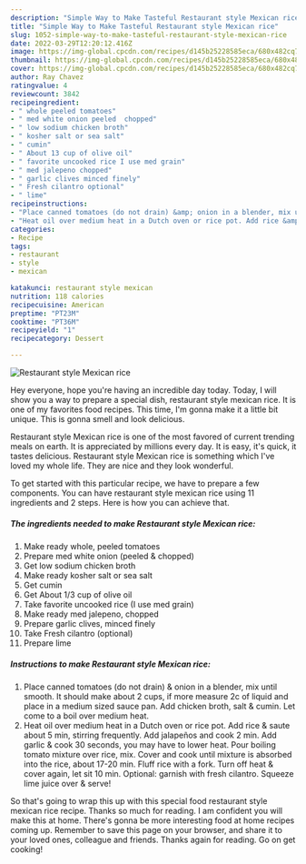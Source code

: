 ```yaml
---
description: "Simple Way to Make Tasteful Restaurant style Mexican rice"
title: "Simple Way to Make Tasteful Restaurant style Mexican rice"
slug: 1052-simple-way-to-make-tasteful-restaurant-style-mexican-rice
date: 2022-03-29T12:20:12.416Z
image: https://img-global.cpcdn.com/recipes/d145b25228585eca/680x482cq70/restaurant-style-mexican-rice-recipe-main-photo.jpg
thumbnail: https://img-global.cpcdn.com/recipes/d145b25228585eca/680x482cq70/restaurant-style-mexican-rice-recipe-main-photo.jpg
cover: https://img-global.cpcdn.com/recipes/d145b25228585eca/680x482cq70/restaurant-style-mexican-rice-recipe-main-photo.jpg
author: Ray Chavez
ratingvalue: 4
reviewcount: 3842
recipeingredient:
- " whole peeled tomatoes"
- " med white onion peeled  chopped"
- " low sodium chicken broth"
- " kosher salt or sea salt"
- " cumin"
- " About 13 cup of olive oil"
- " favorite uncooked rice I use med grain"
- " med jalepeno chopped"
- " garlic clives minced finely"
- " Fresh cilantro optional"
- " lime"
recipeinstructions:
- "Place canned tomatoes (do not drain) &amp; onion in a blender, mix until smooth. It should make about 2 cups, if more measure 2c of liquid and place in a medium sized sauce pan. Add chicken broth, salt &amp; cumin. Let come to a boil over medium heat."
- "Heat oil over medium heat in a Dutch oven or rice pot. Add rice &amp; saute about 5 min, stirring frequently. Add jalapeños and cook 2 min. Add garlic &amp; cook 30 seconds, you may have to lower heat. Pour boiling tomato mixture over rice, mix. Cover and cook until mixture is absorbed into the rice, about 17-20 min. Fluff rice with a fork. Turn off heat &amp; cover again, let sit 10 min. Optional: garnish with fresh cilantro. Squeeze lime juice over &amp; serve!"
categories:
- Recipe
tags:
- restaurant
- style
- mexican

katakunci: restaurant style mexican 
nutrition: 118 calories
recipecuisine: American
preptime: "PT23M"
cooktime: "PT36M"
recipeyield: "1"
recipecategory: Dessert

---
```



![Restaurant style Mexican rice](https://img-global.cpcdn.com/recipes/d145b25228585eca/680x482cq70/restaurant-style-mexican-rice-recipe-main-photo.jpg)

Hey everyone, hope you're having an incredible day today. Today, I will show you a way to prepare a special dish, restaurant style mexican rice. It is one of my favorites food recipes. This time, I'm gonna make it a little bit unique. This is gonna smell and look delicious.



Restaurant style Mexican rice is one of the most favored of current trending meals on earth. It is appreciated by millions every day. It is easy, it's quick, it tastes delicious. Restaurant style Mexican rice is something which I've loved my whole life. They are nice and they look wonderful.


To get started with this particular recipe, we have to prepare a few components. You can have restaurant style mexican rice using 11 ingredients and 2 steps. Here is how you can achieve that.

<!--inarticleads1-->

##### The ingredients needed to make Restaurant style Mexican rice:

1. Make ready  whole, peeled tomatoes
1. Prepare  med white onion (peeled &amp; chopped)
1. Get  low sodium chicken broth
1. Make ready  kosher salt or sea salt
1. Get  cumin
1. Get  About 1/3 cup of olive oil
1. Take  favorite uncooked rice (I use med grain)
1. Make ready  med jalepeno, chopped
1. Prepare  garlic clives, minced finely
1. Take  Fresh cilantro (optional)
1. Prepare  lime




<!--inarticleads2-->

##### Instructions to make Restaurant style Mexican rice:

1. Place canned tomatoes (do not drain) &amp; onion in a blender, mix until smooth. It should make about 2 cups, if more measure 2c of liquid and place in a medium sized sauce pan. Add chicken broth, salt &amp; cumin. Let come to a boil over medium heat.
1. Heat oil over medium heat in a Dutch oven or rice pot. Add rice &amp; saute about 5 min, stirring frequently. Add jalapeños and cook 2 min. Add garlic &amp; cook 30 seconds, you may have to lower heat. Pour boiling tomato mixture over rice, mix. Cover and cook until mixture is absorbed into the rice, about 17-20 min. Fluff rice with a fork. Turn off heat &amp; cover again, let sit 10 min. Optional: garnish with fresh cilantro. Squeeze lime juice over &amp; serve!




So that's going to wrap this up with this special food restaurant style mexican rice recipe. Thanks so much for reading. I am confident you will make this at home. There's gonna be more interesting food at home recipes coming up. Remember to save this page on your browser, and share it to your loved ones, colleague and friends. Thanks again for reading. Go on get cooking!
